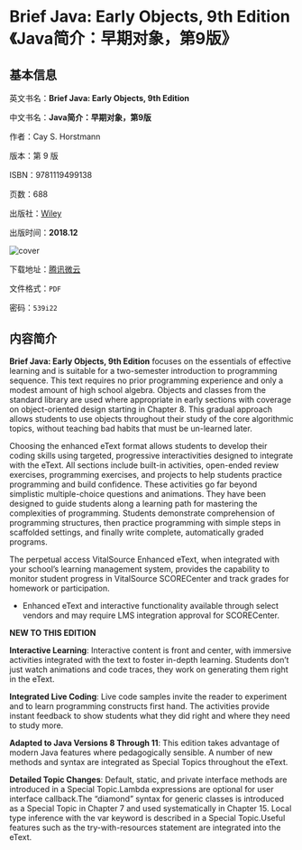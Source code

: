 # Brief Java: Early Objects, 9th Edition 《Java简介：早期对象，第9版》

## 基本信息

英文书名：**Brief Java: Early Objects, 9th Edition**

中文书名：**Java简介：早期对象，第9版**

作者：Cay S. Horstmann

版本：第 9 版

ISBN：9781119499138

页数：688

出版社：[Wiley](https://www.wiley.com/en-us/Brief+Java%3A+Early+Objects%2C+9th+Edition-p-9781119499138)

出版时间：**2018.12**

<img :src="$withBase('/images/brief_java_early_objects.jpg')" alt="cover">

下载地址：[腾讯微云](https://share.weiyun.com/0cIe0yFn)

文件格式：`PDF`

密码：`539i22`

## 内容简介

**Brief Java: Early Objects, 9th Edition** focuses on the essentials of effective learning and is suitable for a two-semester introduction to programming sequence. This text requires no prior programming experience and only a modest amount of high school algebra. Objects and classes from the standard library are used where appropriate in early sections with coverage on object-oriented design starting in Chapter 8. This gradual approach allows students to use objects throughout their study of the core algorithmic topics, without teaching bad habits that must be un-learned later.

Choosing the enhanced eText format allows students to develop their coding skills using targeted, progressive interactivities designed to integrate with the eText. All sections include built-in activities, open-ended review exercises, programming exercises, and projects to help students practice programming and build confidence. These activities go far beyond simplistic multiple-choice questions and animations. They have been designed to guide students along a learning path for mastering the complexities of programming. Students demonstrate comprehension of programming structures, then practice programming with simple steps in scaffolded settings, and finally write complete, automatically graded programs.

The perpetual access VitalSource Enhanced eText, when integrated with your school’s learning management system, provides the capability to monitor student progress in VitalSource SCORECenter and track grades for homework or participation.

- Enhanced eText and interactive functionality available through select vendors and may require LMS integration approval for SCORECenter.

**NEW TO THIS EDITION**

**Interactive Learning**: Interactive content is front and center, with immersive activities integrated with the text to foster in-depth learning. Students don’t just watch animations and code traces, they work on generating them right in the eText.

**Integrated Live Coding**: Live code samples invite the reader to experiment and to learn programming constructs first hand. The activities provide instant feedback to show students what they did right and where they need to study more.

**Adapted to Java Versions 8 Through 11**: This edition takes advantage of modern Java features where pedagogically sensible. A number of new methods and syntax are integrated as Special Topics throughout the eText.

**Detailed Topic Changes**: Default, static, and private interface methods are introduced in a Special Topic.Lambda expressions are optional for user interface callback.The “diamond” syntax for generic classes is introduced as a Special Topic in Chapter 7 and used systematically in Chapter 15. Local type inference with the var keyword is described in a Special Topic.Useful features such as the try-with-resources statement are integrated into the eText.